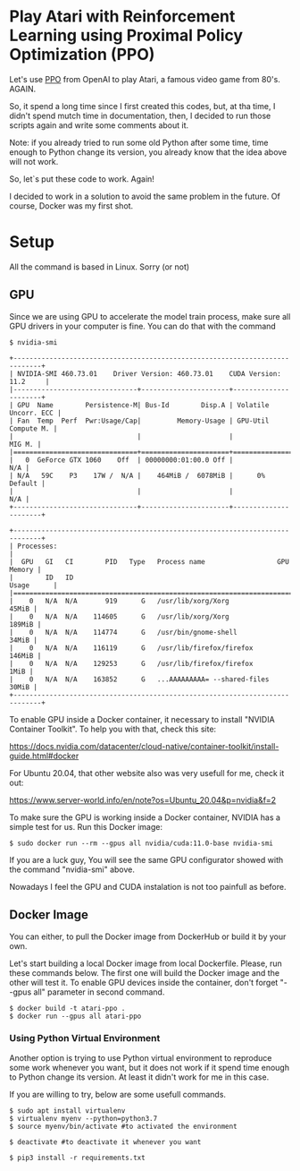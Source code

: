 # Play Atari with Reinforcement Learning using Proximal Policy Optimization (PPO)

Let's use [PPO](https://openai.com/blog/openai-baselines-ppo) from OpenAI to play Atari, a famous video game from 80's. AGAIN.

So, it spend a long time since I first created this codes, but, at tha time, I didn't spend mutch time in documentation, then, I decided to run those scripts again and write some comments about it.

Note: if you already tried to run some old Python after some time, time enough to Python change its version, you already know that the idea above will not work. 

So, let`s put these code to work. Again!

I decided to work in a solution to avoid the same problem in the future. Of course, Docker was my first shot.

# Setup

All the command is based in Linux. Sorry (or not)

## GPU
Since we are using GPU to accelerate the model train process, make sure all GPU drivers in your computer is fine. You can do that with the command

```
$ nvidia-smi

+-----------------------------------------------------------------------------+
| NVIDIA-SMI 460.73.01    Driver Version: 460.73.01    CUDA Version: 11.2     |
|-------------------------------+----------------------+----------------------+
| GPU  Name        Persistence-M| Bus-Id        Disp.A | Volatile Uncorr. ECC |
| Fan  Temp  Perf  Pwr:Usage/Cap|         Memory-Usage | GPU-Util  Compute M. |
|                               |                      |               MIG M. |
|===============================+======================+======================|
|   0  GeForce GTX 1060    Off  | 00000000:01:00.0 Off |                  N/A |
| N/A   59C    P3    17W /  N/A |    464MiB /  6078MiB |      0%      Default |
|                               |                      |                  N/A |
+-------------------------------+----------------------+----------------------+
                                                                               
+-----------------------------------------------------------------------------+
| Processes:                                                                  |
|  GPU   GI   CI        PID   Type   Process name                  GPU Memory |
|        ID   ID                                                   Usage      |
|=============================================================================|
|    0   N/A  N/A       919      G   /usr/lib/xorg/Xorg                 45MiB |
|    0   N/A  N/A    114605      G   /usr/lib/xorg/Xorg                189MiB |
|    0   N/A  N/A    114774      G   /usr/bin/gnome-shell               34MiB |
|    0   N/A  N/A    116119      G   /usr/lib/firefox/firefox          146MiB |
|    0   N/A  N/A    129253      G   /usr/lib/firefox/firefox            1MiB |
|    0   N/A  N/A    163852      G   ...AAAAAAAAA= --shared-files       30MiB |
+-----------------------------------------------------------------------------+

```

To enable GPU inside a Docker container, it necessary to install "NVIDIA Container Toolkit". To help you with that, check this site: 

https://docs.nvidia.com/datacenter/cloud-native/container-toolkit/install-guide.html#docker

For Ubuntu 20.04, that other website also was very usefull for me, check it out: 

https://www.server-world.info/en/note?os=Ubuntu_20.04&p=nvidia&f=2


To make sure the GPU is working inside a Docker container, NVIDIA has a simple test for us. Run this Docker image:

```
$ sudo docker run --rm --gpus all nvidia/cuda:11.0-base nvidia-smi
```

If you are a luck guy, You will see the same GPU configurator showed with the command "nvidia-smi" above.

Nowadays I feel the GPU and CUDA instalation is not too painfull as before.


## Docker Image

You can either, to  pull the Docker image from DockerHub or build it by your own.

Let's start building a local Docker image from local Dockerfile. Please, run these commands below. The first one will build the Docker image and the other will test it. To enable GPU devices inside the container, don't forget "--gpus all" parameter in second command.

```
$ docker build -t atari-ppo .
$ docker run --gpus all atari-ppo
```



### Using Python Virtual Environment

Another option is trying to use Python virtual environment to reproduce some work whenever you want, but it does not work if it spend time enough to Python change its version. At least it didn't work for me in this case.

If you are willing to try, below are some usefull commands.


```
$ sudo apt install virtualenv
$ virtualenv myenv --python=python3.7
$ source myenv/bin/activate #to activated the environment

$ deactivate #to deactivate it whenever you want

$ pip3 install -r requirements.txt

```


